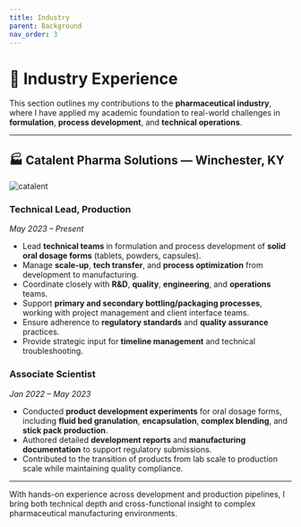 ```yaml
---
title: Industry
parent: Background
nav_order: 3
---
```


# 💊 Industry Experience

This section outlines my contributions to the **pharmaceutical industry**, where I have applied my academic foundation to real-world challenges in **formulation**, **process development**, and **technical operations**.

---

## 🏭 Catalent Pharma Solutions — Winchester, KY
![catalent](/Portfolio/images/Catalent_logo.png)
### **Technical Lead, Production**  
*May 2023 – Present*

- Lead **technical teams** in formulation and process development of **solid oral dosage forms** (tablets, powders, capsules).  
- Manage **scale-up**, **tech transfer**, and **process optimization** from development to manufacturing.  
- Coordinate closely with **R&D**, **quality**, **engineering**, and **operations** teams.  
- Support **primary and secondary bottling/packaging processes**, working with project management and client interface teams.  
- Ensure adherence to **regulatory standards** and **quality assurance** practices.  
- Provide strategic input for **timeline management** and technical troubleshooting.

### **Associate Scientist**  
*Jan 2022 – May 2023*

- Conducted **product development experiments** for oral dosage forms, including **fluid bed granulation**, **encapsulation**, **complex blending**, and **stick pack production**.  
- Authored detailed **development reports** and **manufacturing documentation** to support regulatory submissions.  
- Contributed to the transition of products from lab scale to production scale while maintaining quality compliance.

---

With hands-on experience across development and production pipelines, I bring both technical depth and cross-functional insight to complex pharmaceutical manufacturing environments.